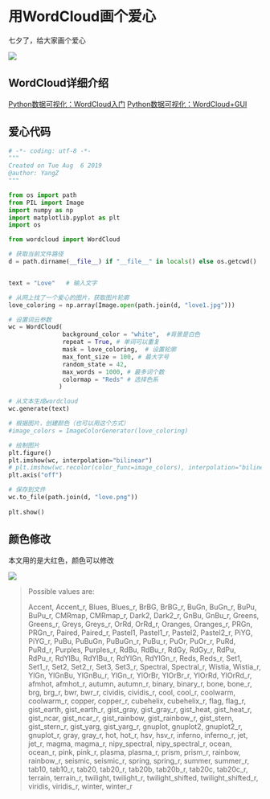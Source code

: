 # 用WordCloud画个爱心

七夕了，给大家画个爱心

![](http://cdn.zhaojingyi0126.com/IMG/17569167-4915266685c4304f.png)

## WordCloud详细介绍
[Python数据可视化：WordCloud入门](Python/9.md)
[Python数据可视化：WordCloud+GUI](Python/8.md)

## 爱心代码
```python
# -*- coding: utf-8 -*-
"""
Created on Tue Aug  6 2019
@author: YangZ
"""

from os import path
from PIL import Image
import numpy as np
import matplotlib.pyplot as plt
import os

from wordcloud import WordCloud

# 获取当前文件路径
d = path.dirname(__file__) if "__file__" in locals() else os.getcwd()


text = "Love"   # 输入文字

# 从网上找了一个爱心的图片，获取图片轮廓
love_coloring = np.array(Image.open(path.join(d, "love1.jpg")))

# 设置词云参数
wc = WordCloud(
               background_color = "white",  #背景是白色
               repeat = True, # 单词可以重复               
               mask = love_coloring,  # 设置轮廓
               max_font_size = 100, # 最大字号
               random_state = 42,
               max_words = 1000, # 最多词个数
               colormap = "Reds" # 选择色系
              )

# 从文本生成wordcloud
wc.generate(text)

# 根据图片，创建颜色（也可以用这个方式）
#image_colors = ImageColorGenerator(love_coloring)

# 绘制图片
plt.figure()    
plt.imshow(wc, interpolation="bilinear")
# plt.imshow(wc.recolor(color_func=image_colors), interpolation="bilinear")
plt.axis("off")

# 保存到文件
wc.to_file(path.join(d, "love.png"))
    
plt.show()
```


## 颜色修改
本文用的是大红色，颜色可以修改

![](http://cdn.zhaojingyi0126.com/IMG/17569167-cd0a17a15081ab08.png)

> Possible values are:
>
>  Accent, Accent_r, Blues, Blues_r, BrBG, BrBG_r, BuGn, BuGn_r, BuPu, BuPu_r, CMRmap, CMRmap_r, Dark2, Dark2_r, GnBu, GnBu_r, Greens, Greens_r, Greys, Greys_r, OrRd, OrRd_r, Oranges, Oranges_r, PRGn, PRGn_r, Paired, Paired_r, Pastel1, Pastel1_r, Pastel2, Pastel2_r, PiYG, PiYG_r, PuBu, PuBuGn, PuBuGn_r, PuBu_r, PuOr, PuOr_r, PuRd, PuRd_r, Purples, Purples_r, RdBu, RdBu_r, RdGy, RdGy_r, RdPu, RdPu_r, RdYlBu, RdYlBu_r, RdYlGn, RdYlGn_r, Reds, Reds_r, Set1, Set1_r, Set2, Set2_r, Set3, Set3_r, Spectral, Spectral_r, Wistia, Wistia_r, YlGn, YlGnBu, YlGnBu_r, YlGn_r, YlOrBr, YlOrBr_r, YlOrRd, YlOrRd_r, afmhot, afmhot_r, autumn, autumn_r, binary, binary_r, bone, bone_r, brg, brg_r, bwr, bwr_r, cividis, cividis_r, cool, cool_r, coolwarm, coolwarm_r, copper, copper_r, cubehelix, cubehelix_r, flag, flag_r, gist_earth, gist_earth_r, gist_gray, gist_gray_r, gist_heat, gist_heat_r, gist_ncar, gist_ncar_r, gist_rainbow, gist_rainbow_r, gist_stern, gist_stern_r, gist_yarg, gist_yarg_r, gnuplot, gnuplot2, gnuplot2_r, gnuplot_r, gray, gray_r, hot, hot_r, hsv, hsv_r, inferno, inferno_r, jet, jet_r, magma, magma_r, nipy_spectral, nipy_spectral_r, ocean, ocean_r, pink, pink_r, plasma, plasma_r, prism, prism_r, rainbow, rainbow_r, seismic, seismic_r, spring, spring_r, summer, summer_r, tab10, tab10_r, tab20, tab20_r, tab20b, tab20b_r, tab20c, tab20c_r, terrain, terrain_r, twilight, twilight_r, twilight_shifted, twilight_shifted_r, viridis, viridis_r, winter, winter_r